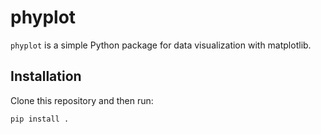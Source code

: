 # phyplot

`phyplot` is a simple Python package for data visualization with matplotlib.

## Installation

Clone this repository and then run:

```bash
pip install .